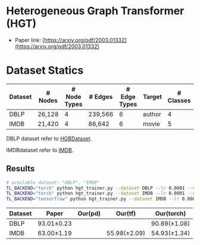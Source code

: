 

# Heterogeneous Graph Transformer (HGT)

- Paper link: [https://arxiv.org/pdf/2003.01332](https://arxiv.org/pdf/2003.01332)


# Dataset Statics

| Dataset | # Nodes | # Node Types | # Edges | # Edge Types | Target | # Classes |
| ------- | ------- | ------------ | ------- | ------------ | ------ | --------- |
| DBLP    | 26,128  | 4            | 239,566 | 6            | author | 4         |
| IMDB    | 21,420  | 4            | 86,642  | 6            | movie  | 5         |

DBLP dataset refer to [HGBDataset](https://gammagl.readthedocs.io/en/latest/api/gammagl.datasets.html#gammagl.datasets.HGBDataset).

IMDBdataset refer to [IMDB](https://gammagl.readthedocs.io/en/latest/api/gammagl.datasets.html#gammagl.datasets.IMDB).

Results
-------

```bash
# available dataset: "DBLP", "IMDB"
TL_BACKEND="torch" python hgt_trainer.py --dataset DBLP --lr 0.0001 --n_epoch 200 --hidden_dim 1024 --l2_coef 5e-6 --heads 4 --drop_rate 0.9
TL_BACKEND="torch" python hgt_trainer.py --dataset IMDB --lr 0.0001 --n_epoch 150 --hidden_dim 1024 --l2_coef 1e-6 --heads 4 --drop_rate 0.5
TL_BACKEND="tensorflow" python hgt_trainer.py --dataset IMDB --lr 0.0001 --n_epoch 200 --hidden_dim 1024 --l2_coef 5e-6 --heads 4 --drop_rate 0.9
```



| Dataset | Paper      | Our(pd) | Our(tf)      | Our(torch)   |
| ------- | ---------- | ------- | ------------ | ------------ |
| DBLP    | 93.01±0.23 |         |              | 90.89(±1.08) |
| IMDB    | 63.00±1.19 |         | 55.98(±2.09) | 54.93(±1.34) |
